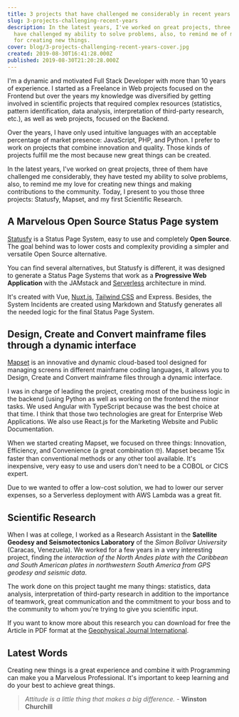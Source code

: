 ```yaml
---
title: 3 projects that have challenged me considerably in recent years
slug: 3-projects-challenging-recent-years
description: In the latest years, I've worked on great projects, three of them
  have challenged my ability to solve problems, also, to remind me of my love
  for creating new things.
cover: blog/3-projects-challenging-recent-years-cover.jpg
created: 2019-08-30T16:41:28.000Z
published: 2019-08-30T21:20:28.000Z
---
```

I'm a dynamic and motivated Full Stack Developer with more than 10 years of experience. I started as a Freelance in Web projects focused on the Frontend but over the years my knowledge was diversified by getting involved in scientific projects that required complex resources (statistics, pattern identification, data analysis, interpretation of third-party research, etc.), as well as web projects, focused on the Backend.

Over the years, I have only used intuitive languages with an acceptable percentage of market presence: JavaScript, PHP, and Python. I prefer to work on projects that combine innovation and quality. Those kinds of projects fulfill me the most because new great things can be created.

In the latest years, I've worked on great projects, three of them have challenged me considerably, they have tested my ability to solve problems, also, to remind me my love for creating new things and making contributions to the community. Today, I present to you those three projects: Statusfy, Mapset, and my first Scientific Research.

## A Marvelous Open Source Status Page system

<blog-image src="blog/3-projects-challenging-recent-years-statusfy.png" width="1200" height="589" alt="Statusfy - A marvelous Open Source Status Page system"></blog-image>

[Statusfy](https://statusfy.co) is a Status Page System, easy to use and completely **Open Source**. The goal behind was to lower costs and complexity providing a simpler and versatile Open Source alternative.

You can find several alternatives, but Statusfy is different, it was designed to generate a Status Page Systems that work as a **Progressive Web Application** with the JAMstack and [Serverless](https://serverless.com/learn/overview/) architecture in mind.

It's created with Vue, [Nuxt.js](https://nuxtjs.org), [Tailwind CSS](https://tailwindcss.com) and Express. Besides, the System Incidents are created using Markdown and Statusfy generates all the needed logic for the final Status Page System.

## Design, Create and Convert mainframe files through a dynamic interface

<blog-image src="blog/3-projects-challenging-recent-years-mapset.png" width="1200" height="589" alt="Mapset - Design, Create and Convert mainframe files through a dynamic interface"></blog-image>

[Mapset](https://mapset.app) is an innovative and dynamic cloud-based tool designed for managing screens in different mainframe coding languages, it allows you to Design, Create and Convert mainframe files through a dynamic interface.

I was in charge of leading the project, creating most of the business logic in the backend (using Python as well as working on the frontend the minor tasks. We used Angular with TypeScript because was the best choice at that time. I think that those two technologies are great for Enterprise Web Applications. We also use React.js for the Marketing Website and Public Documentation.

When we started creating Mapset, we focused on three things: Innovation, Efficiency, and Convenience (a great combination 🤓). Mapset became 15x faster than conventional methods or any other tool available. It's inexpensive, very easy to use and users don't need to be a COBOL or CICS expert.

Due to we wanted to offer a low-cost solution, we had to lower our server expenses, so a Serverless deployment with AWS Lambda was a great fit.

## Scientific Research

<blog-image src="blog/3-projects-challenging-recent-years-scientific-article.png" width="1200" height="589" alt="Scientific Research - The North Andes & the Caribbean and South American plates interaction"></blog-image>

When I was at college, I worked as a Research Assistant in the **Satellite Geodesy and Seismotectonics Laboratory** of the *Simon Bolivar University* (Caracas, Venezuela). We worked for a few years in a very interesting project, finding *the interaction of the North Andes plate with the Caribbean and South American plates in northwestern South America from GPS geodesy and seismic data*. 

The work done on this project taught me many things: statistics, data analysis, interpretation of third-party research in addition to the importance of teamwork, great communication and the commitment to your boss and to the community to whom you're trying to give you scientific input.

If you want to know more about this research you can download for free the Article in PDF format at the [Geophysical Journal International](https://academic.oup.com/gji/article/214/3/1986/5035819).

## Latest Words

Creating new things is a great experience and combine it with Programming can make you a Marvelous Professional. It's important to keep learning and do your best to achieve great things.

> *Attitude is a little thing that makes a big difference.* - **Winston Churchill**
